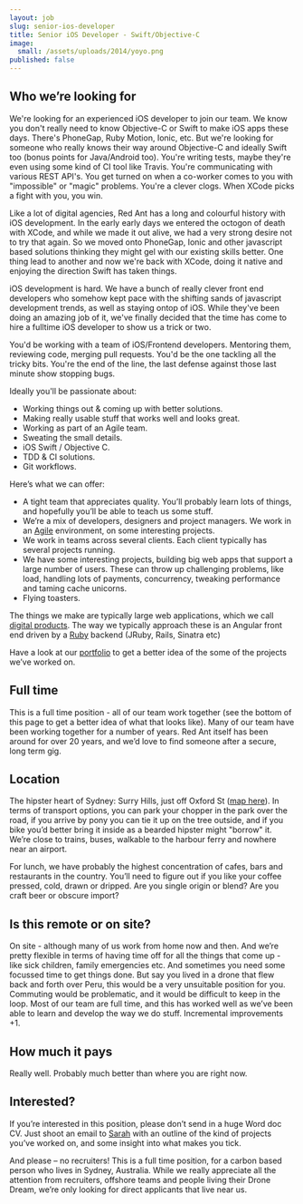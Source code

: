 ```yaml
---
layout: job
slug: senior-ios-developer
title: Senior iOS Developer - Swift/Objective-C
image:
  small: /assets/uploads/2014/yoyo.png
published: false
---
```


## Who we’re looking for

<p class="lead">We're looking for an experienced iOS developer to join our team. We know you don't really need to know Objective-C or Swift to make iOS apps these days. There's PhoneGap, Ruby Motion, Ionic, etc. But we're looking for someone who really knows their way around Objective-C and ideally Swift too (bonus points for Java/Android too). You're writing tests, maybe they're even using some kind of CI tool like Travis. You're communicating with various REST API's. You get turned on when a co-worker comes to you with "impossible" or "magic" problems. You're a clever clogs. When XCode picks a fight with you, you win.</p>

Like a lot of digital agencies, Red Ant has a long and colourful history with iOS development. In the early early days we entered the octogon of death with XCode, and while we made it out alive, we had a very strong desire not to try that again. So we moved onto PhoneGap, Ionic and other javascript based solutions thinking they might gel with our existing skills better. One thing lead to another and now we're back with XCode, doing it native and enjoying the direction Swift has taken things.

iOS development is hard. We have a bunch of really clever front end developers who somehow kept pace with the shifting sands of javascript development trends, as well as staying ontop of iOS. While they've been doing an amazing job of it, we've finally decided that the time has come to hire a fulltime iOS developer to show us a trick or two.

You'd be working with a team of iOS/Frontend developers. Mentoring them, reviewing code, merging pull requests. You'd be the one tackling all the tricky bits. You're the end of the line, the last defense against those last minute show stopping bugs.

Ideally you'll be passionate about:

* Working things out & coming up with better solutions.
* Making really usable stuff that works well and looks great.
* Working as part of an Agile team.
* Sweating the small details.
* iOS Swift / Objective C.
* TDD & CI solutions.
* Git workflows.

Here’s what we can offer:

* A tight team that appreciates quality. You’ll probably learn lots of things, and hopefully you’ll be able to teach us some stuff.
* We’re a mix of developers, designers and project managers. We work in an <a href="/agile/">Agile</a> environment, on some interesting projects.
* We work in teams across several clients. Each client typically has several projects running.
* We have some interesting projects, building big web apps that support a large number of users. These can throw up challenging problems, like load, handling lots of payments, concurrency, tweaking performance and taming cache unicorns.
* Flying toasters.

The things we make are typically large web applications, which we call <a href="/digital-products/">digital products</a>. The way we typically approach these is an Angular front end driven by a <a href="/ruby-on-rails/">Ruby</a> backend (JRuby, Rails, Sinatra etc)

Have a look at our <a href="/portfolio/">portfolio</a> to get a better idea of the some of the projects we’ve worked on.

## Full time

This is a full time position - all of our team work together (see the bottom of this page to get a better idea of what that looks like). Many of our team have been working together for a number of years. Red Ant itself has been around for over 20 years, and we’d love to find someone after a secure, long term gig.

## Location

The hipster heart of Sydney: Surry Hills, just off Oxford St (<a href="/about/">map here</a>). In terms of transport options, you can park your chopper in the park over the road, if you arrive by pony you can tie it up on the tree outside, and if you bike you’d better bring it inside as a bearded hipster might "borrow" it. We’re close to trains, buses, walkable to the harbour ferry and nowhere near an airport.

For lunch, we have probably the highest concentration of cafes, bars and restaurants in the country. You’ll need to figure out if you like your coffee pressed, cold, drawn or dripped. Are you single origin or blend? Are you craft beer or obscure import?

## Is this remote or on site?

On site - although many of us work from home now and then. And we’re pretty flexible in terms of having time off for all the things that come up - like sick children, family emergencies etc. And sometimes you need some focussed time to get things done.
But say you lived in a drone that flew back and forth over Peru, this would be a very unsuitable position for you. Commuting would be problematic, and it would be difficult to keep in the loop.
Most of our team are full time, and this has worked well as we’ve been able to learn and develop the way we do stuff. Incremental improvements +1.

## How much it pays

Really well. Probably much better than where you are right now.

## Interested?

If you’re interested in this position, please don’t send in a huge Word doc CV. Just shoot an email to <a href="mailto:jobs@redant.com.au">Sarah</a> with an outline of the kind of projects you’ve worked on, and some insight into what makes you tick.

And please – no recruiters! This is a full time position, for a carbon based person who lives in Sydney, Australia. While we really appreciate all the attention from recruiters, offshore teams and people living their Drone Dream, we’re only looking for direct applicants that live near us.
